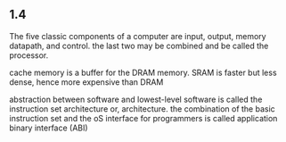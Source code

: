 ## 1.4
The five classic components of a computer are input, output, memory datapath, and control. the last two may be combined and be called the processor.

cache memory is a buffer for the DRAM memory. SRAM is faster but less dense, hence more expensive than DRAM

abstraction between software and lowest-level software is called the instruction set architecture or, architecture. 
the combination of the basic instruction set and the oS interface for programmers is called application binary interface (ABI)